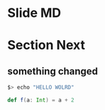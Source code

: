 # Slide MD



# Section Next

## something changed

```bash
$> echo "HELLO WOLRD"
```

```scala
def f(a: Int) = a + 2
```
